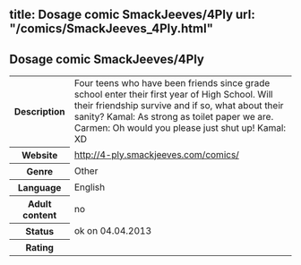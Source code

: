 title: Dosage comic SmackJeeves/4Ply
url: "/comics/SmackJeeves_4Ply.html"
---
Dosage comic SmackJeeves/4Ply
-----------------------------------------

<table class="comicinfo">
<tr>
<th>Description</th><td>Four teens who have been friends since grade school enter their first year of High School. Will their friendship survive and if so, what about their sanity? Kamal: As strong as toilet paper we are. Carmen: Oh would you please just shut up! Kamal: XD</td>
</tr>
<tr>
<th>Website</th><td><a href="http://4-ply.smackjeeves.com/comics/">http://4-ply.smackjeeves.com/comics/</a></td>
</tr>
<tr>
<th>Genre</th><td>Other</td>
</tr>
<tr>
<th>Language</th><td>English</td>
</tr>
<tr>
<th>Adult content</th><td>no</td>
</tr>
<tr>
<th>Status</th><td>ok on 04.04.2013</td>
</tr>
<tr>
<th>Rating</th><td><div class="g-plusone" data-size="standard" data-annotation="bubble"
 data-href="http://4-ply.smackjeeves.com/comics/"></div></td>
</tr>
</table>
<script type="text/javascript">
  (function() {
    var po = document.createElement('script'); po.type = 'text/javascript'; po.async = true;
    po.src = 'https://apis.google.com/js/plusone.js';
    var s = document.getElementsByTagName('script')[0]; s.parentNode.insertBefore(po, s);
  })();
</script>
